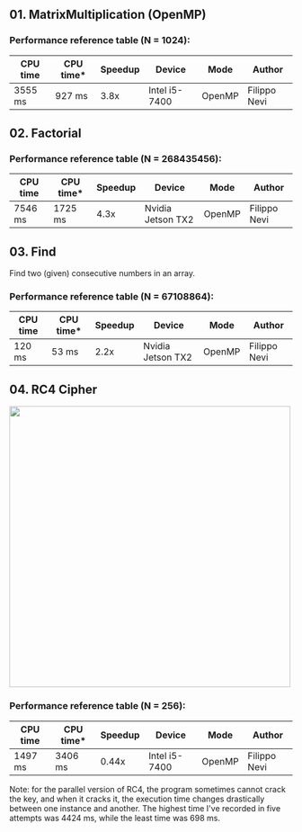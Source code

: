 ## 01. MatrixMultiplication (OpenMP)

### Performance reference table (N = 1024):

CPU time   | CPU time* | Speedup  | Device         | Mode   |Author
-----------| --------  | -------- | -------------- | ----   |------
3555 ms    |  927 ms   | 3.8x     | Intel i5-7400  | OpenMP | Filippo Nevi

## 02. Factorial

### Performance reference table (N = 268435456):

CPU time   | CPU time* | Speedup  | Device             | Mode   |Author
-----------| --------  | -------- | ------------------ | ----   |------
7546 ms    | 1725 ms   | 4.3x     | Nvidia Jetson TX2  | OpenMP | Filippo Nevi 


## 03. Find

Find two (given) consecutive numbers in an array.

### Performance reference table (N = 67108864):

CPU time   | CPU time* | Speedup  | Device             | Mode   |Author
-----------| --------  | -------- | ------------------ | ----   |------
120 ms     | 53 ms     | 2.2x     | Nvidia Jetson TX2  | OpenMP | Filippo Nevi 

## 04. RC4 Cipher

<img src="https://github.com/PARCO-LAB/Advanced-Computer-Architectures/blob/main/figures/l5_04.jpg" width="500" height=auto>

### Performance reference table (N = 256):

CPU time   | CPU time* | Speedup  | Device             | Mode   |Author
-----------| --------  | -------- | ------------------ | ----   |------
1497 ms    | 3406 ms   | 0.44x    | Intel i5-7400      | OpenMP | Filippo Nevi

Note: for the parallel version of RC4, the program sometimes cannot crack the key, and when it cracks it, the execution time changes drastically between one instance and another. The highest time I've recorded in five attempts was 4424 ms, while the least time was 698 ms.
